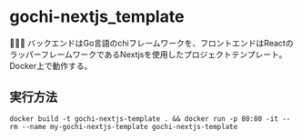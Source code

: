 # gochi-nextjs_template

🌸🌸🌸 バックエンドはGo言語のchiフレームワークを、フロントエンドはReactのラッパーフレームワークであるNextjsを使用したプロジェクトテンプレート。  
Docker上で動作する。  

## 実行方法

```shell
docker build -t gochi-nextjs-template . && docker run -p 80:80 -it --rm --name my-gochi-nextjs-template gochi-nextjs-template
```
